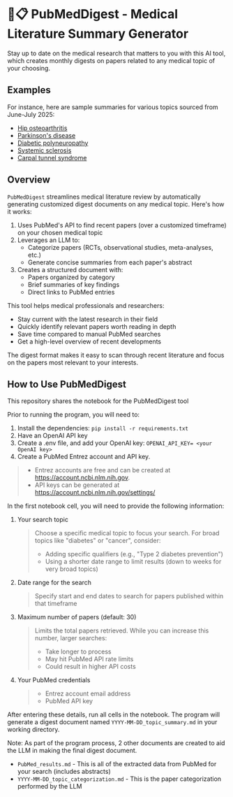 # 🔬📋 PubMedDigest - Medical Literature Summary Generator
Stay up to date on the medical research that matters to you with this AI tool, which creates monthly digests on papers related to any medical topic of your choosing.

## Examples

For instance, here are sample summaries for various topics sourced from June-July 2025:

- [Hip osteoarthritis](examples/07-20-2025_hip%20osteoarthritis_summary.md)
- [Parkinson's disease](examples/07-20-2025_parkinsons_disease_summary.md)
- [Diabetic polyneuropathy](examples/07-20-2025_diabetic%20polyneuropathy_summary.md)
- [Systemic sclerosis](examples/07-20-2025_systemic%20sclerosis_summary.md)
- [Carpal tunnel syndrome](examples/07-20-2025_carpal%20tunnel%20syndrome_summary.md)

## Overview

`PubMedDigest` streamlines medical literature review by automatically generating customized digest documents on any medical topic. Here's how it works:

1. Uses PubMed's API to find recent papers (over a customized timeframe) on your chosen medical topic
2. Leverages an LLM to:
   - Categorize papers (RCTs, observational studies, meta-analyses, etc.)
   - Generate concise summaries from each paper's abstract
3. Creates a structured document with:
   - Papers organized by category
   - Brief summaries of key findings
   - Direct links to PubMed entries

This tool helps medical professionals and researchers:
- Stay current with the latest research in their field
- Quickly identify relevant papers worth reading in depth
- Save time compared to manual PubMed searches
- Get a high-level overview of recent developments

The digest format makes it easy to scan through recent literature and focus on the papers most relevant to your interests.

## How to Use PubMedDigest

This repository shares the notebook for the PubMedDigest tool

Prior to running the program, you will need to:
1. Install the dependencies: `pip install -r requirements.txt`
2. Have an OpenAI API key
2. Create a .env file, and add your OpenAI key: `OPENAI_API_KEY= <your OpenAI key>`
4. Create a PubMed Entrez account and API key.
  > - Entrez accounts are free and can be created at https://account.ncbi.nlm.nih.gov. 
  > - API keys can be generated at https://account.ncbi.nlm.nih.gov/settings/


In the first notebook cell, you will need to provide the following information:

1. Your search topic
    > Choose a specific medical topic to focus your search. For broad topics like "diabetes" or "cancer", consider:
    > - Adding specific qualifiers (e.g., "Type 2 diabetes prevention")
    > - Using a shorter date range to limit results (down to weeks for very broad topics)
    
2. Date range for the search
    > Specify start and end dates to search for papers published within that timeframe
    
3. Maximum number of papers (default: 30)
    > Limits the total papers retrieved. While you can increase this number, larger searches:
    > - Take longer to process
    > - May hit PubMed API rate limits
    > - Could result in higher API costs
    
4. Your PubMed credentials
    > - Entrez account email address
    > - PubMed API key

After entering these details, run all cells in the notebook. The program will generate a digest document named `YYYY-MM-DD_topic_summary.md` in your working directory.

Note: As part of the program process, 2 other documents are created to aid the LLM in making the final digest document.
* `PubMed_results.md` - This is all of the extracted data from PubMed for your search (includes abstracts)
* `YYYY-MM-DD_topic_categorization.md` - This is the paper categorization performed by the LLM
